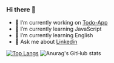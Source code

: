 ### Hi there 👋


- 🔭 I’m currently working on [Todo-App](https://github.com/Emin-Tura/TodoList)
- 🌱 I’m currently learning JavaScript
- 🌱 I’m currently learning English
- 💬 Ask me about [Linkedin](https://www.linkedin.com/in/muhammed-emin-tura-06017315b/)

[![Top Langs](https://github-readme-stats.vercel.app/api/top-langs/?username=Emin-Tura&layout=compact)](https://github.com/Emin-Tura/TodoList) ![Anurag's GitHub stats](https://github-readme-stats.vercel.app/api?username=Emin-Tura&hide=contribs,prs)


